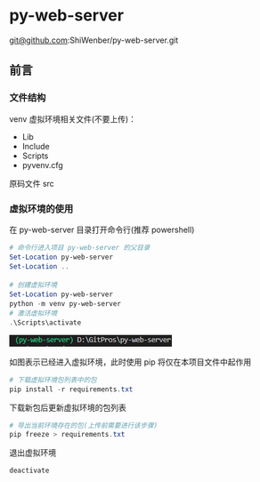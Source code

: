 # py-web-server

git@github.com:ShiWenber/py-web-server.git

## 前言

### 文件结构

venv 虚拟环境相关文件(不要上传)：

- Lib
- Include
- Scripts
- pyvenv.cfg

原码文件 src

### 虚拟环境的使用

在 py-web-server 目录打开命令行(推荐 powershell)

```powershell
# 命令行进入项目 py-web-server 的父目录
Set-Location py-web-server
Set-Location ..

# 创建虚拟环境
Set-Location py-web-server
python -m venv py-web-server 
# 激活虚拟环境
.\Scripts\activate
```

![image-20220518100345959](README.assets/image-20220518100345959.png)

如图表示已经进入虚拟环境，此时使用 pip 将仅在本项目文件中起作用

```powershell
# 下载虚拟环境包列表中的包
pip install -r requirements.txt
```

下载新包后更新虚拟环境的包列表

```powershell
# 导出当前环境存在的包(上传前需要进行该步骤)
pip freeze > requirements.txt
```

退出虚拟环境

```powershell
deactivate
```